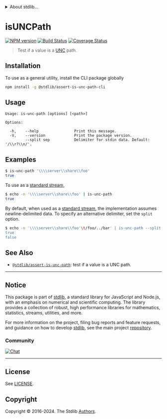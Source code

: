 <!--

@license Apache-2.0

Copyright (c) 2018 The Stdlib Authors.

Licensed under the Apache License, Version 2.0 (the "License");
you may not use this file except in compliance with the License.
You may obtain a copy of the License at

   http://www.apache.org/licenses/LICENSE-2.0

Unless required by applicable law or agreed to in writing, software
distributed under the License is distributed on an "AS IS" BASIS,
WITHOUT WARRANTIES OR CONDITIONS OF ANY KIND, either express or implied.
See the License for the specific language governing permissions and
limitations under the License.

-->


<details>
  <summary>
    About stdlib...
  </summary>
  <p>We believe in a future in which the web is a preferred environment for numerical computation. To help realize this future, we've built stdlib. stdlib is a standard library, with an emphasis on numerical and scientific computation, written in JavaScript (and C) for execution in browsers and in Node.js.</p>
  <p>The library is fully decomposable, being architected in such a way that you can swap out and mix and match APIs and functionality to cater to your exact preferences and use cases.</p>
  <p>When you use stdlib, you can be absolutely certain that you are using the most thorough, rigorous, well-written, studied, documented, tested, measured, and high-quality code out there.</p>
  <p>To join us in bringing numerical computing to the web, get started by checking us out on <a href="https://github.com/stdlib-js/stdlib">GitHub</a>, and please consider <a href="https://opencollective.com/stdlib">financially supporting stdlib</a>. We greatly appreciate your continued support!</p>
</details>

# isUNCPath

[![NPM version][npm-image]][npm-url] [![Build Status][test-image]][test-url] [![Coverage Status][coverage-image]][coverage-url] <!-- [![dependencies][dependencies-image]][dependencies-url] -->

> Test if a value is a [UNC][unc] path.

<section class="intro">

</section>

<!-- /.intro -->









<section class="cli">



<section class="installation">

## Installation

To use as a general utility, install the CLI package globally

```bash
npm install -g @stdlib/assert-is-unc-path-cli
```

</section>

<!-- CLI usage documentation. -->

<section class="usage">

## Usage

```text
Usage: is-unc-path [options] [<path>]

Options:

  -h,    --help                Print this message.
  -V,    --version             Print the package version.
         --split sep           Delimiter for stdin data. Default: '/\\r?\\n/'.
```

</section>

<!-- /.usage -->

<!-- CLI usage notes. Make sure to keep an empty line after the `section` element and another before the `/section` close. -->



<section class="examples">

## Examples

```bash
$ is-unc-path '\\\\server\\share\\foo'
true
```

To use as a [standard stream][standard-streams],

```bash
$ echo -n '\\\\server\\share\\foo' | is-unc-path
true
```

By default, when used as a [standard stream][standard-streams], the implementation assumes newline-delimited data. To specify an alternative delimiter, set the `split` option.

```bash
$ echo -n '\\\\server\\share\\foo'\t/foo/../bar' | is-unc-path --split '\t'
true
false
```

</section>

<!-- /.examples -->

</section>

<!-- /.cli -->

<!-- Section for related `stdlib` packages. Do not manually edit this section, as it is automatically populated. -->

<section class="related">

## See Also

-   <span class="package-name">[`@stdlib/assert-is-unc-path`][@stdlib/assert-is-unc-path]</span><span class="delimiter">: </span><span class="description">test if a value is a UNC path.</span>


</section>

<!-- /.related -->

<!-- Section for all links. Make sure to keep an empty line after the `section` element and another before the `/section` close. -->


<section class="main-repo" >

* * *

## Notice

This package is part of [stdlib][stdlib], a standard library for JavaScript and Node.js, with an emphasis on numerical and scientific computing. The library provides a collection of robust, high performance libraries for mathematics, statistics, streams, utilities, and more.

For more information on the project, filing bug reports and feature requests, and guidance on how to develop [stdlib][stdlib], see the main project [repository][stdlib].

### Community

[![Chat][chat-image]][chat-url]

---

## License

See [LICENSE][stdlib-license].


## Copyright

Copyright &copy; 2016-2024. The Stdlib [Authors][stdlib-authors].

</section>

<!-- /.stdlib -->

<!-- Section for all links. Make sure to keep an empty line after the `section` element and another before the `/section` close. -->

<section class="links">

[npm-image]: http://img.shields.io/npm/v/@stdlib/assert-is-unc-path-cli.svg
[npm-url]: https://npmjs.org/package/@stdlib/assert-is-unc-path-cli

[test-image]: https://github.com/stdlib-js/assert-is-unc-path@v0.2.2/actions/workflows/test.yml/badge.svg?branch=v0.2.2
[test-url]: https://github.com/stdlib-js/assert-is-unc-path@v0.2.2/actions/workflows/test.yml?query=branch:v0.2.2

[coverage-image]: https://img.shields.io/codecov/c/github/stdlib-js/assert-is-unc-path@v0.2.2/main.svg
[coverage-url]: https://codecov.io/github/stdlib-js/assert-is-unc-path@v0.2.2?branch=main

<!--

[dependencies-image]: https://img.shields.io/david/stdlib-js/assert-is-unc-path@v0.2.2.svg
[dependencies-url]: https://david-dm.org/stdlib-js/assert-is-unc-path@v0.2.2/main

-->

[chat-image]: https://img.shields.io/gitter/room/stdlib-js/stdlib.svg
[chat-url]: https://app.gitter.im/#/room/#stdlib-js_stdlib:gitter.im

[stdlib]: https://github.com/stdlib-js/stdlib

[stdlib-authors]: https://github.com/stdlib-js/stdlib/graphs/contributors

[cli-section]: https://github.com/stdlib-js/assert-is-unc-path@v0.2.2#cli
[cli-url]: https://github.com/stdlib-js/assert-is-unc-path@v0.2.2/tree/cli
[@stdlib/assert-is-unc-path]: https://github.com/stdlib-js/assert-is-unc-path@v0.2.2/tree/main

[umd]: https://github.com/umdjs/umd
[es-module]: https://developer.mozilla.org/en-US/docs/Web/JavaScript/Guide/Modules

[deno-url]: https://github.com/stdlib-js/assert-is-unc-path@v0.2.2/tree/deno
[deno-readme]: https://github.com/stdlib-js/assert-is-unc-path@v0.2.2/blob/deno/README.md
[umd-url]: https://github.com/stdlib-js/assert-is-unc-path@v0.2.2/tree/umd
[umd-readme]: https://github.com/stdlib-js/assert-is-unc-path@v0.2.2/blob/umd/README.md
[esm-url]: https://github.com/stdlib-js/assert-is-unc-path@v0.2.2/tree/esm
[esm-readme]: https://github.com/stdlib-js/assert-is-unc-path@v0.2.2/blob/esm/README.md
[branches-url]: https://github.com/stdlib-js/assert-is-unc-path@v0.2.2/blob/main/branches.md

[stdlib-license]: https://raw.githubusercontent.com/stdlib-js/assert-is-unc-path@v0.2.2/main/LICENSE

[unc]: https://msdn.microsoft.com/en-us/library/gg465305.aspx

[standard-streams]: https://en.wikipedia.org/wiki/Standard_streams

[mdn-regexp]: https://developer.mozilla.org/en-US/docs/Web/JavaScript/Guide/Regular_Expressions

</section>

<!-- /.links -->
